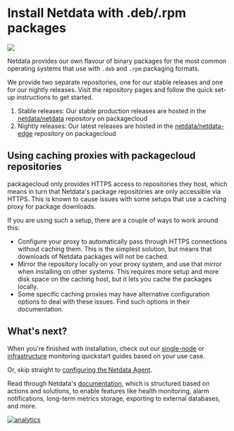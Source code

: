 <!--
title: "Install Netdata with .deb/.rpm packages"
description: "Install the Netdata Agent with Linux packages that support Ubuntu, Debian, Fedora, RHEL, CentOS, openSUSE, and more."
custom_edit_url: https://github.com/netdata/netdata/edit/master/packaging/installer/methods/packages.md
-->

# Install Netdata with .deb/.rpm packages

![](https://raw.githubusercontent.com/netdata/netdata/master/web/gui/images/packaging-beta-tag.svg?sanitize=true)

Netdata provides our own flavour of binary packages for the most common operating systems that use with `.deb` and
`.rpm` packaging formats.

We provide two separate repositories, one for our stable releases and one for our nightly releases. Visit the repository
pages and follow the quick set-up instructions to get started.

1.  Stable releases: Our stable production releases are hosted in the 
    [netdata/netdata](https://packagecloud.io/netdata/netdata) repository on packagecloud
2.  Nightly releases: Our latest releases are hosted in the
    [netdata/netdata-edge](https://packagecloud.io/netdata/netdata-edge) repository on packagecloud

## Using caching proxies with packagecloud repositories

packagecloud only provides HTTPS access to repositories they host, which means in turn that Netdata's package
repositories are only accessible via HTTPS. This is known to cause issues with some setups that use a caching proxy for
package downloads.

If you are using such a setup, there are a couple of ways to work around this:

-   Configure your proxy to automatically pass through HTTPS connections without caching them. This is the simplest
    solution, but means that downloads of Netdata packages will not be cached.
-   Mirror the repository locally on your proxy system, and use that mirror when installing on other systems. This
    requires more setup and more disk space on the caching host, but it lets you cache the packages locally.
-   Some specific caching proxies may have alternative configuration options to deal with these issues. Find
    such options in their documentation.

## What's next?

When you're finished with installation, check out our [single-node](/docs/quickstart/single-node.md) or
[infrastructure](/docs/quickstart/infrastructure.md) monitoring quickstart guides based on your use case.

Or, skip straight to [configuring the Netdata Agent](/docs/configure/nodes.md).

Read through Netdata's [documentation](https://learn.netdata.cloud/docs), which is structured based on actions and
solutions, to enable features like health monitoring, alarm notifications, long-term metrics storage, exporting to
external databases, and more.

[![analytics](https://www.google-analytics.com/collect?v=1&aip=1&t=pageview&_s=1&ds=github&dr=https%3A%2F%2Fgithub.com%2Fnetdata%2Fnetdata&dl=https%3A%2F%2Fmy-netdata.io%2Fgithub%2Fpackages%2Finstaller%2Fmethods%2Fpackages&_u=MAC~&cid=5792dfd7-8dc4-476b-af31-da2fdb9f93d2&tid=UA-64295674-3)]()
